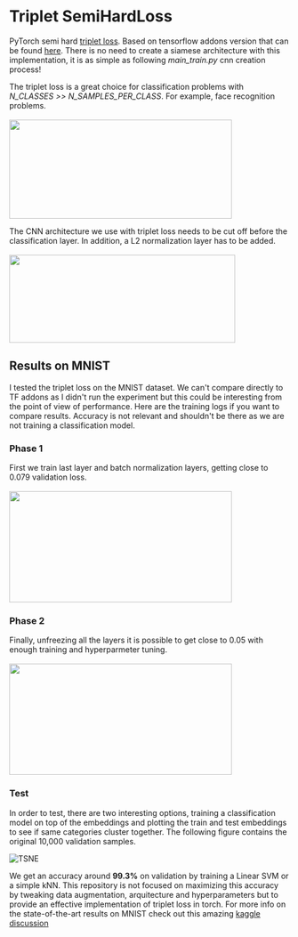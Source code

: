 # Triplet SemiHardLoss
PyTorch semi hard [triplet loss](https://arxiv.org/pdf/1503.03832.pdf). Based on tensorflow addons version that can be found [here](https://www.tensorflow.org/addons/tutorials/losses_triplet). There is no need to create a siamese architecture with this implementation, it is as simple as following *main_train.py* cnn creation process!

The triplet loss is a great choice for classification problems with *N_CLASSES >> N_SAMPLES_PER_CLASS*. For example, face recognition problems. 
<br/><br/>
<img src="https://user-images.githubusercontent.com/18154355/61485418-1cbb1f00-a96f-11e9-8de8-3c46eef5a7dc.png" width="400" height="178" />

The CNN architecture we use with triplet loss needs to be cut off before the classification layer. In addition, a L2 normalization layer has to be added. 
<br/><br/>
<img src="https://user-images.githubusercontent.com/18154355/61485417-1cbb1f00-a96f-11e9-8d6a-94964ce8c4db.png" width="406" height="158" />

## Results on MNIST
I tested the triplet loss on the MNIST dataset. We can't compare directly to TF addons as I didn't run the experiment but this could be interesting from the point of view of performance. Here are the training logs if you want to compare results. Accuracy is not relevant and shouldn't be there as we are not training a classification model.

### Phase 1 
First we train last layer and batch normalization layers, getting close to 0.079 validation loss.
<br/><br/>
<img src="https://github.com/alfonmedela/TripletSemiHardLoss-PyTorch/blob/master/figures/freezed.PNG" width="400" height="200" />

### Phase 2
Finally, unfreezing all the layers it is possible to get close to 0.05 with enough training and hyperparmeter tuning.
<br/><br/>
<img src="https://github.com/alfonmedela/TripletSemiHardLoss-PyTorch/blob/master/figures/unfreezed.PNG" width="400" height="200" />

### Test
In order to test, there are two interesting options, training a classification model on top of the embeddings and plotting the train and test embeddings to see if same categories cluster together. The following figure contains the original 10,000 validation samples.

![TSNE](https://github.com/alfonmedela/TripletSemiHardLoss-PyTorch/blob/master/figures/tsne_val.png)

We get an accuracy around **99.3%** on validation by training a Linear SVM or a simple kNN. This repository is not focused on maximizing this accuracy by tweaking data augmentation, arquitecture and hyperparameters but to provide an effective implementation of triplet loss in torch. For more info on the state-of-the-art results on MNIST check out this amazing [kaggle discussion](https://www.kaggle.com/c/digit-recognizer/discussion/61480)
